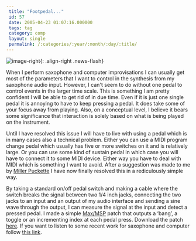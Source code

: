 ```yaml
---
 title: "Footpedal..."
 id: 57
 date: 2005-04-23 01:07:16.000000
 tags: tag
 category: comp
 layout: single
 permalink: /:categories/:year/:month/:day/:title/
---
```

![image-right](/assets/images/){: .align-right .news-flash}

When I perform saxophone and computer improvisations I can usually get most of the parameters that I want to control in the synthesis from my saxophone audio input. However, I can't seem to do without one pedal to control events in the larger time scale. This is something I am pretty confident I will be able to get rid of in due time. Even if it is just one single pedal it is annoying to have to keep pressing a pedal. It does take some of your focus away from playing. Also, on a conceptual level, I believe it bears some significance that interaction is solely based on what is being played on the instrument.


Until I have resolved this issue I will have to live with using a pedal which is in many cases also a technical problem. Either you can use a MIDI program change pedal which usually has five or more switches on it and is relatively large. Or you can use some kind of sustain pedal in which case you will have to connect it to some MIDI device. Either way you have to deal with MIDI which is something I want to avoid. After a suggestion was made to me by <a href="http://www-crca.ucsd.edu/~msp/">Miller Puckette</a> I have now finally resolved this in a rediculously simple way.


By taking a standard on/off pedal switch and making a cable where the switch breaks the signal between two 1/4 inch jacks, connecting the two jacks to an input and an output of my audio interface and sending a sine wave through the output, I can measure the signal at the input and detect a pressed pedal. I made a simple <a href="http://www.cycling74.com">Max/MSP</a> patch that outputs a &lsquo;bang&rsquo;, a toggle or an incrementing index at each pedal press. Download the patch <a href="http://www.henrikfrisk.com/diary/files/pedal.pat.zip">here</a>. If you want to listen to some recent work for saxophone and computer follow <a href="http://www.henrikfrisk.com/music/archives/2005/01/saxophone_and_c.html">this link</a>.

